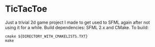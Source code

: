 # TicTacToe
Just a trivial 2d game project I made to get used to SFML again after not using it for a while.
Build dependencies: SFML 2.x and CMake.
To build:
```
cmake ${DIRECTORY_WITH_CMAKELISTS.TXT}
make
```
